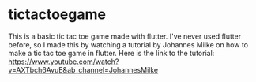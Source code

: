 # tictactoegame

This is a basic tic tac toe game made with flutter. I've never used flutter before, so I made this by watching a tutorial by Johannes Milke on how to make a tic tac toe game in flutter. Here is the link to the tutorial: https://www.youtube.com/watch?v=AXTbch6AvuE&ab_channel=JohannesMilke

